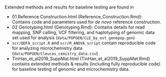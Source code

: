 
Extended methods and results for baseline testing are found in

* 01 Reference Construction.html (Reference_Construction.Rmd): Contains code and parameters used for *de novo* reference construction.
* 02 Genotyping.html (Genotyping.Rmd): Contains details for read mapping, SNP calling, VCF filtering, and haplotyping of genomic data set used for analysis (`data/POPGEN/CLE_by_est_genepop.gen`)
* `scr/QDFA_script.R` and `scr/M_ANOVA_script` contain reproducible code for analyzing microchemistry data (`data/POPGEN/Cleucas_cemistry_data.csv`)
* TinHan_et_al2019_SuppMat.html (TinHan_et_al2019_SuppMat.Rmd) contains extended methods & results (including fully reproducible code) for baseline testing of genomic and microchemistry data.

